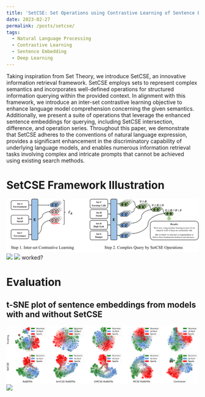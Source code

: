 ```yaml
---
title: 'SetCSE: Set Operations using Contrastive Learning of Sentence Embeddings'
date: 2023-02-27
permalink: /posts/setcse/
tags:
  - Natural Language Processing
  - Contrastive Learning
  - Sentence Embedding
  - Deep Learning
---
```


Taking inspiration from Set Theory, we introduce SetCSE, an innovative information retrieval framework. SetCSE employs sets to represent complex semantics and incorporates well-defined operations for structured information querying within the provided context. In alignment with this framework, we introduce an inter-set contrastive learning objective to enhance language model comprehension concerning the given semantics. Additionally, we present a suite of operations that leverage the enhanced sentence embeddings for querying, including SetCSE intersection, difference, and operation series. Throughout this paper, we demonstrate that SetCSE adheres to the conventions of natural language expression, provides a significant enhancement in the discriminatory capability of underlying language models, and enables numerous information retrieval tasks involving complex and intricate prompts that cannot be achieved using existing search methods.

SetCSE Framework Illustration
======
![](/images/setcse/flowchart.png)
![](flowchart.png)
![](/mysite/images/setcse/flowchart.png)
worked?

Evaluation
======

t-SNE plot of sentence embeddings from models with and without SetCSE
------
![](/images/setcse/batch2_AGT.png)
![](batch2_AGT.png)